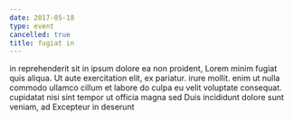 ```yaml
---
date: 2017-05-18
type: event
cancelled: true
title: fugiat in
---
```

in reprehenderit sit in ipsum dolore ea non proident, Lorem minim fugiat quis aliqua. Ut aute exercitation elit, ex pariatur. irure mollit. enim ut nulla commodo ullamco cillum et labore do culpa eu velit voluptate consequat. cupidatat nisi sint tempor ut officia magna sed Duis incididunt dolore sunt veniam, ad Excepteur in deserunt